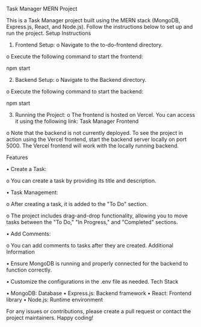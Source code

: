 Task Manager MERN Project

This is a Task Manager project built using the MERN stack (MongoDB, Express.js, React, and Node.js). Follow the instructions below to set up and run the project.
Setup Instructions
1.	Frontend Setup:
o	Navigate to the to-do-frontend directory.

o	Execute the following command to start the frontend:

npm start


2.	Backend Setup:
o	Navigate to the Backend directory.

o	Execute the following command to start the backend:

npm start

3.	Running the Project:
o	The frontend is hosted on Vercel. You can access it using the following link: Task Manager Frontend

o	Note that the backend is not currently deployed. To see the project in action using the Vercel frontend, start the backend server locally on port 5000. The Vercel frontend will work with the locally running backend.

Features

•	Create a Task:

o	You can create a task by providing its title and description.

•	Task Management:

o	After creating a task, it is added to the "To Do" section.

o	The project includes drag-and-drop functionality, allowing you to move tasks between the "To Do," "In Progress," and "Completed" sections.

•	Add Comments:

o	You can add comments to tasks after they are created.
Additional Information

•	Ensure MongoDB is running and properly connected for the backend to function correctly.

•	Customize the configurations in the .env file as needed.
Tech Stack

•	MongoDB: Database
•	Express.js: Backend framework
•	React: Frontend library
•	Node.js: Runtime environment

For any issues or contributions, please create a pull request or contact the project maintainers.
Happy coding!

